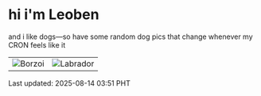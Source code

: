 # hi i'm Leoben

and i like dogs—so have some random dog pics that change whenever my CRON feels like it

|  |  |
|--------|----------|
| ![Borzoi](https://random-dog-vercel.vercel.app/api/random-borzoi?v=1755114683) | ![Labrador](https://random-dog-vercel.vercel.app/api/random-labrador?v=1755114683) |

Last updated: 2025-08-14 03:51 PHT
